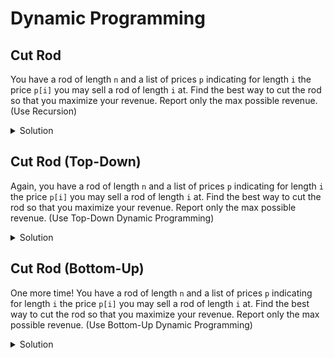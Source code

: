 # Dynamic Programming


## Cut Rod

You have a rod of length `n` and a list of prices `p` indicating for length `i`
the price `p[i]` you may sell a rod of length `i` at. Find the best way to 
cut the rod so that you maximize your revenue. Report only the max possible 
revenue. (Use Recursion)

<details>
<summary>Solution</summary>

<pre><code class="language-python">
def cut_rod(n: int, p: List[int]) -> int:
    if n == 0:
        return 0
    res = -1 * float('inf')
    for i in range(1, n+1):
        res = max(res, p[i-1] + cut_rod(n=n-i, p=p))
    return res

p = [1,5,8,9,10,17,17,20,24,30]

print(cut_rod(n=4, p=p))
</code></pre>
</details>

## Cut Rod (Top-Down)

Again, you have a rod of length `n` and a list of prices `p` indicating for length `i`
the price `p[i]` you may sell a rod of length `i` at. Find the best way to 
cut the rod so that you maximize your revenue. Report only the max possible 
revenue. (Use Top-Down Dynamic Programming)


<details>
<summary>Solution</summary>

<pre><code class="language-python">
def memoized_cut_rod(n: int, p: List[int]) -> int:
    computed = [-1 * float('inf')] * len(p)
    computed[0] = 0
    def mem(n: int, p: List[int]) -> int:
        if n == 0:
            return 0
        elif computed[n] >= 0:
            return computed[n]
        else:
            res = -1 * float('inf')
            for i in range(1, n+1):
                res = max(res, p[i-1] + mem(n=n-i, p=p))
        computed[n] = res
        return res
    return mem(n, p)

p = [1,5,8,9,10,17,17,20,24,30]
print(memoized_cut_rod(n=4, p=p))
</code></pre>
</details>

## Cut Rod (Bottom-Up)

One more time! You have a rod of length `n` and a list of prices `p` indicating for length `i`
the price `p[i]` you may sell a rod of length `i` at. Find the best way to 
cut the rod so that you maximize your revenue. Report only the max possible 
revenue. (Use Bottom-Up Dynamic Programming)



<details>
<summary>Solution</summary>

<pre><code class="language-python">
def bottom_up_cut_rod(n: int, p: List[int]) -> int:
    computed = [-1 * float('inf')] * (n+1)
    computed[0] = 0
    for j in range(1, n+1):
        best = -1 * float('inf')
        for i in range(1, j+1):
            best = max(best, p[i-1] + computed[j-i])
        computed[j] = best
    return computed[n]

p = [1,5,8,9,10,17,17,20,24,30]
print(bottom_up_cut_rod(n=4, p=p))
</code></pre>
</details>


